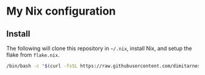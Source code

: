 # My Nix configuration

## Install

The following will clone this repository in `~/.nix`, install Nix, and setup the flake from `flake.nix`.

```sh
/bin/bash -c "$(curl -fsSL https://raw.githubusercontent.com/dimitarnestorov/nix/master/setup.sh)"
```
